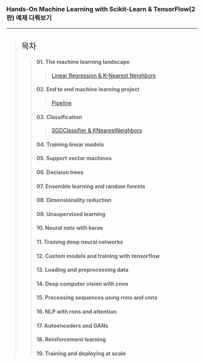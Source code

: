 ### Hands-On Machine Learning with Scikit-Learn & TensorFlow(2판) 예제 다뤄보기
------
> ## 목차
>> #### 01. The machine learning landscape
>>> [Linear Regression & K-Nearest Neighbors](https://github.com/Gauguin94/hands_on_ml/tree/main/01_the_machine_learning_landscape)
>> #### 02. End to end machine learning project
>>> [Pipeline](https://github.com/Gauguin94/hands_on_ml/tree/main/02_end_to_end_machine_learning_project) 
>> #### 03. Classification
>>> [SGDClassifier & KNearestNeighbors]()
>> #### 04. Training linear models
>> 
>> #### 05. Support vector machines
>> 
>> #### 06. Decision trees
>> 
>> #### 07. Ensemble learning and random forests
>> 
>> #### 08. Dimensionality reduction
>> 
>> #### 09. Unsupervised learning
>> 
>> #### 10. Neural nets with keras
>> 
>> #### 11. Training deep neural networks
>> 
>> #### 12. Custom models and training with tensorflow
>> 
>> #### 13. Loading and preprocessing data
>> 
>> #### 14. Deep computer vision with cnns
>> 
>> #### 15. Processing sequences using rnns and cnns
>> 
>> #### 16. NLP with rnns and attention
>> 
>> #### 17. Autoencoders and GANs
>> 
>> #### 18. Reinforcement learning
>> 
>> #### 19. Training and deploying at scale
